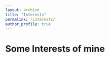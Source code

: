 ```yaml
---
layout: archive
title: "Interests"
permalink: /interests/
author_profile: true
---
```


Some Interests of mine
======
